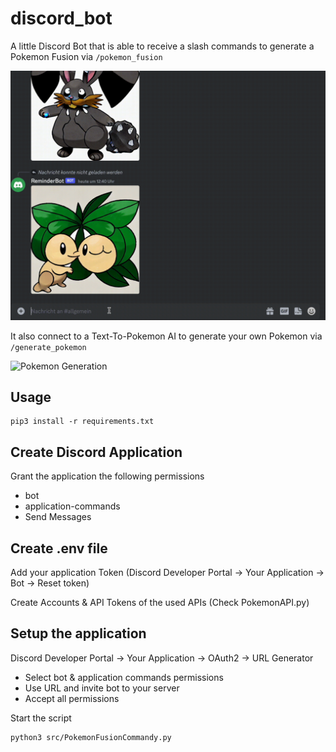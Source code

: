 # discord_bot

A little Discord Bot that is able to receive a slash commands to generate a Pokemon Fusion via `/pokemon_fusion`

![Pokemon Fusion](https://github.com/lucaskohstall/discord_bot/blob/main/media/fusion.gif?raw=true)

It also connect to a Text-To-Pokemon AI to generate your own Pokemon via `/generate_pokemon`

![Pokemon Generation](https://github.com/lucaskohstall/discord_bot/blob/main/media/generation.gif?raw=true)

## Usage

```  
pip3 install -r requirements.txt 
```

## Create Discord Application
Grant the application the following permissions

- bot
- application-commands
- Send Messages

## Create .env file

Add your application Token (Discord Developer Portal -> Your Application -> Bot -> Reset token)

Create Accounts & API Tokens of the used APIs (Check PokemonAPI.py)

## Setup the application

Discord Developer Portal -> Your Application -> OAuth2 -> URL Generator
- Select bot & application commands permissions
- Use URL and invite bot to your server
- Accept all permissions

Start the script

```
python3 src/PokemonFusionCommandy.py
```

